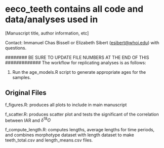 # eeco_teeth contains all code and data/analyses used in
[Manuscript title, author information, etc]

Contact: Immanuel Chas Bissell or Elizabeth Sibert (esibert@whoi.edu) with questions.

######## BE SURE TO UPDATE FILE NUMBERS AT THE END OF THIS #############
The workflow for replicating analyses is as follows: 
1) Run the age_models.R script to generate appropriate ages for the samples. 


## Original Files ##

f_figures.R: produces all plots to include in main manuscript

f_scatter.R: produces scatter plot and tests the significant of the correlation between IAR and $\delta^{18}O$

f_compute_length.R: computes lengths, average lengths for time periods, and combines morphotype dataset with length dataset to make teeth_total.csv and length_means.csv files.
